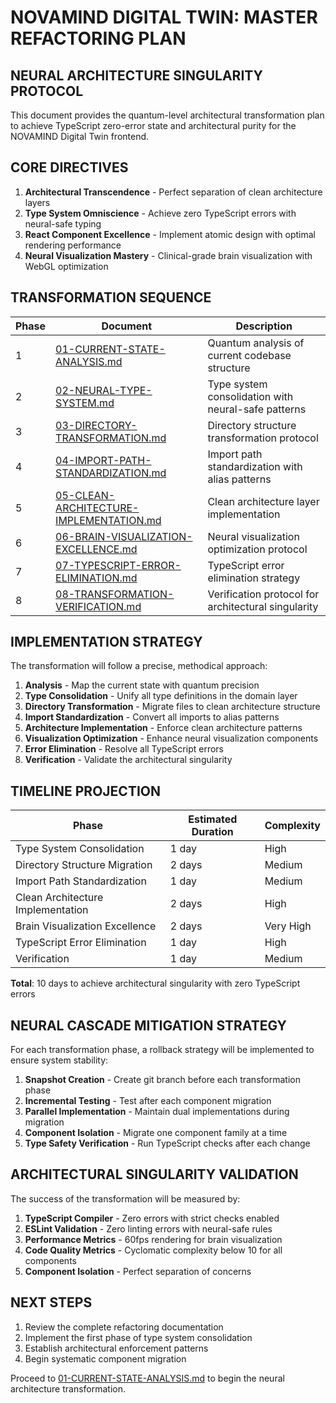 # NOVAMIND DIGITAL TWIN: MASTER REFACTORING PLAN

## NEURAL ARCHITECTURE SINGULARITY PROTOCOL

This document provides the quantum-level architectural transformation plan to achieve TypeScript zero-error state and architectural purity for the NOVAMIND Digital Twin frontend.

## CORE DIRECTIVES

1. **Architectural Transcendence** - Perfect separation of clean architecture layers
2. **Type System Omniscience** - Achieve zero TypeScript errors with neural-safe typing
3. **React Component Excellence** - Implement atomic design with optimal rendering performance
4. **Neural Visualization Mastery** - Clinical-grade brain visualization with WebGL optimization

## TRANSFORMATION SEQUENCE

| Phase | Document | Description |
|-------|----------|-------------|
| 1 | [01-CURRENT-STATE-ANALYSIS.md](./01-CURRENT-STATE-ANALYSIS.md) | Quantum analysis of current codebase structure |
| 2 | [02-NEURAL-TYPE-SYSTEM.md](./02-NEURAL-TYPE-SYSTEM.md) | Type system consolidation with neural-safe patterns |
| 3 | [03-DIRECTORY-TRANSFORMATION.md](./03-DIRECTORY-TRANSFORMATION.md) | Directory structure transformation protocol |
| 4 | [04-IMPORT-PATH-STANDARDIZATION.md](./04-IMPORT-PATH-STANDARDIZATION.md) | Import path standardization with alias patterns |
| 5 | [05-CLEAN-ARCHITECTURE-IMPLEMENTATION.md](./05-CLEAN-ARCHITECTURE-IMPLEMENTATION.md) | Clean architecture layer implementation |
| 6 | [06-BRAIN-VISUALIZATION-EXCELLENCE.md](./06-BRAIN-VISUALIZATION-EXCELLENCE.md) | Neural visualization optimization protocol |
| 7 | [07-TYPESCRIPT-ERROR-ELIMINATION.md](./07-TYPESCRIPT-ERROR-ELIMINATION.md) | TypeScript error elimination strategy |
| 8 | [08-TRANSFORMATION-VERIFICATION.md](./08-TRANSFORMATION-VERIFICATION.md) | Verification protocol for architectural singularity |

## IMPLEMENTATION STRATEGY

The transformation will follow a precise, methodical approach:

1. **Analysis** - Map the current state with quantum precision
2. **Type Consolidation** - Unify all type definitions in the domain layer
3. **Directory Transformation** - Migrate files to clean architecture structure
4. **Import Standardization** - Convert all imports to alias patterns
5. **Architecture Implementation** - Enforce clean architecture patterns
6. **Visualization Optimization** - Enhance neural visualization components
7. **Error Elimination** - Resolve all TypeScript errors
8. **Verification** - Validate the architectural singularity

## TIMELINE PROJECTION

| Phase | Estimated Duration | Complexity |
|-------|-------------------|------------|
| Type System Consolidation | 1 day | High |
| Directory Structure Migration | 2 days | Medium |
| Import Path Standardization | 1 day | Medium |
| Clean Architecture Implementation | 2 days | High |
| Brain Visualization Excellence | 2 days | Very High |
| TypeScript Error Elimination | 1 day | High |
| Verification | 1 day | Medium |

**Total**: 10 days to achieve architectural singularity with zero TypeScript errors

## NEURAL CASCADE MITIGATION STRATEGY

For each transformation phase, a rollback strategy will be implemented to ensure system stability:

1. **Snapshot Creation** - Create git branch before each transformation phase
2. **Incremental Testing** - Test after each component migration
3. **Parallel Implementation** - Maintain dual implementations during migration
4. **Component Isolation** - Migrate one component family at a time
5. **Type Safety Verification** - Run TypeScript checks after each change

## ARCHITECTURAL SINGULARITY VALIDATION

The success of the transformation will be measured by:

1. **TypeScript Compiler** - Zero errors with strict checks enabled
2. **ESLint Validation** - Zero linting errors with neural-safe rules
3. **Performance Metrics** - 60fps rendering for brain visualization
4. **Code Quality Metrics** - Cyclomatic complexity below 10 for all components
5. **Component Isolation** - Perfect separation of concerns

## NEXT STEPS

1. Review the complete refactoring documentation
2. Implement the first phase of type system consolidation
3. Establish architectural enforcement patterns
4. Begin systematic component migration

Proceed to [01-CURRENT-STATE-ANALYSIS.md](./01-CURRENT-STATE-ANALYSIS.md) to begin the neural architecture transformation.
